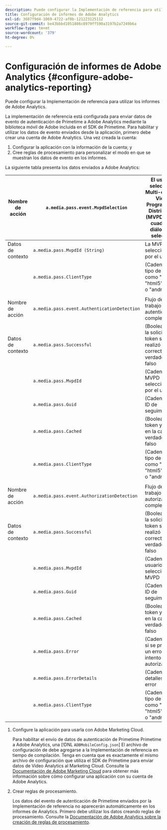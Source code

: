 ```yaml
---
description: Puede configurar la Implementación de referencia para utilizar los informes de Adobe Analytics.
title: Configuración de informes de Adobe Analytics
exl-id: 3607f9d4-1069-4722-af0b-121223125112
source-git-commit: be43bbbd1051886c8979ff590a3197b2a7249b6a
workflow-type: tm+mt
source-wordcount: '379'
ht-degree: 0%

---
```


# Configuración de informes de Adobe Analytics {#configure-adobe-analytics-reporting}

Puede configurar la Implementación de referencia para utilizar los informes de Adobe Analytics.

La implementación de referencia está configurada para enviar datos de evento de autenticación de Primetime a Adobe Analytics mediante la biblioteca móvil de Adobe incluida en el SDK de Primetime. Para habilitar y utilizar los datos de evento enviados desde la aplicación, primero debe crear una cuenta de Adobe Analytics. Una vez creada la cuenta:

1. Configurar la aplicación con la información de la cuenta; y
1. Cree reglas de procesamiento para personalizar el modo en que se muestran los datos de evento en los informes.

La siguiente tabla presenta los datos enviados a Adobe Analytics:

| Nombre de acción | `a.media.pass.event.MvpdSelection` | El usuario seleccionó Multi-channel Video Programming Distribution (MVPD) en un cuadro de diálogo de selección |
|---|---|---|
| Datos de contexto | `a.media.pass.MvpdId (String)` | La MVPD seleccionada por el usuario |
|  | `a.media.pass.ClientType` | (Cadena) El tipo de cliente como &quot;flash&quot;, &quot;html5&quot;, &quot;ios&quot; o &quot;android&quot; |
|  |  |  |
| Nombre de acción | `a.media.pass.event.AuthenticationDetection` | Flujo de trabajo de autenticación completado |
| Datos de contexto | `a.media.pass.Successful` | (Booleano) Si la solicitud de token se realizó correctamente, verdadero o falso |
|  | `a.media.pass.MvpdId` | (Cadena) MVPD seleccionada por el usuario |
|  | `a.media.pass.Guid` | (Cadena) Un ID de seguimiento |
|  | `a.media.pass.Cached` | (Booleano) El token ya está en la caché, verdadero o falso |
|  | `a.media.pass.ClientType` | (Cadena) El tipo de cliente como &quot;flash&quot;, &quot;html5&quot;, &quot;ios&quot; o &quot;android&quot; |
|  |  |  |
| Nombre de acción | `a.media.pass.event.AuthorizationDetection` | Flujo de trabajo de autorización completado |
| Datos de contexto | `a.media.pass.Successful` | (Booleano) Si la solicitud de token se realizó correctamente, verdadero o falso |
|  | `a.media.pass.MvpdId` | (Cadena) El usuario seleccionó MVPD |
|  | `a.media.pass.Guid` | (Cadena) Un ID de seguimiento |
|  | `a.media.pass.Cached` | (Booleano) El token ya está en la caché, verdadero o falso |
|  | `a.media.pass.Error` | (Cadena) Error si se produjo un error en el intento de autorización |
|  | `a.media.pass.ErrorDetails` | (Cadena) Más detalles del error |
|  | `a.media.pass.ClientType` | (Cadena) El tipo de cliente como &quot;flash&quot;, &quot;html5&quot;, &quot;ios&quot; o &quot;android&quot; |

1. Configure la aplicación para usarla con Adobe Marketing Cloud.

   Para habilitar el envío de datos de autenticación de Primetime Primetime a Adobe Analytics, una [!DNL `ADBMobileConfig.json`] El archivo de configuración de debe agregarse a la Implementación de referencia en tiempo de compilación. Tenga en cuenta que es exactamente el mismo archivo de configuración que utiliza el SDK de Primetime para enviar datos de Video Analytics al Marketing Cloud. Consulte la [Documentación de Adobe Marketing Cloud](https://microsite.omniture.com/t2/help/en_US/reference/) para obtener más información sobre cómo configurar una aplicación con su cuenta de Adobe Analytics.
1. Crear reglas de procesamiento.

   Los datos del evento de autenticación de Primetime enviados por la Implementación de referencia no aparecerán automáticamente en los informes de Analytics. Primero debe utilizar los datos creando reglas de procesamiento. Consulte la [Documentación de Adobe Analytics sobre la creación de reglas de procesamiento](https://microsite.omniture.com/t2/help/en_US/reference/processing_rules.html).
